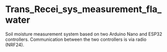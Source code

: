 # Trans_Recei_sys_measurement_fla_water
Soil moisture measurement system based on two Arduino Nano and ESP32 controllers. 
Communication between the two controllers is via radio (NRF24).


